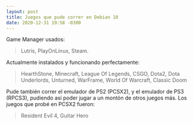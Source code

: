 ```yaml
---
layout: post
title: Juegos que pude correr en Debian 10
date: 2020-12-31 19:58 -0300
---
```

Game Manager usados:
> Lutris, PlayOnLinux, Steam.

Actualmente instalados y funcionando perfectamente: 
> HearthStone, Minecraft, League Of Legends, CSGO, Dota2, Dota Underlords, Unturned, WarFrame, World Of Warcraft, Classic Doom

Pude también correr el emulador de PS2 (PCSX2), y el emulador de PS3 (RPCS3), pudiendo así poder jugar a un montón de otros juegos más.
Los juegos que probé en PCSX2 fueron:
> Resident Evil 4, Guitar Hero

